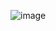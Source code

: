 
![image](https://user-images.githubusercontent.com/106614070/224202501-ec5d1776-27ae-4610-876d-a638ac54c865.png)
